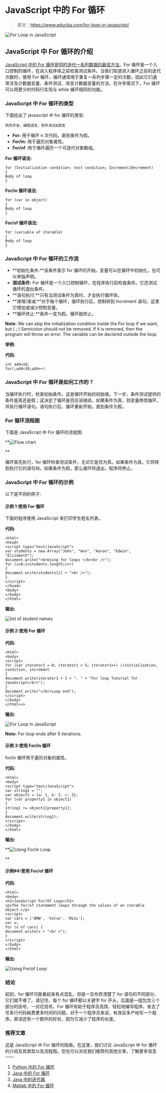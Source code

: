 # JavaScript 中的 For 循环

> 原文：<https://www.educba.com/for-loop-in-javascript/>

![For Loop in JavaScript](img/49c61fd7d1ac20a5827446c3aa2f34d3.png)



## JavaScript 中 For 循环的介绍

[JavaScript 中的 For 循环是同时迭代一系列数据的最佳方法](https://www.educba.com/what-is-javascript/)。For 循环是一个入口控制的循环，在进入程序体之前检查测试条件。当我们知道进入循环之前的迭代次数时，使用 For 循环。循环通常用于重复一系列步骤一定的次数，因此它们通常涉及计数器变量、条件测试、改变计数器变量的方法。在许多情况下，For 循环可以用更少的代码行实现与 while 循环相同的功能。

### JavaScript 中 For 循环的类型

下面给出了 javascript 中 for 循环的类型:

<small>网页开发、编程语言、软件测试&其他</small>

*   **For:** 用于循环 n 次代码，直到条件为假。
*   **For/in:** 用于遍历对象属性。
*   **For/of** :用于循环遍历一个可迭代对象数组。

**For 循环语法:**

```
for (Initialization condition; test condition; Increment/Decrement)
{
Body of loop
}
```

**For/in 循环语法:**

```
for (var in object)
{
Body of loop
}
```

**For/of 循环语法:**

```
for (variable of iterable)
{
Body of loop
}
```

### JavaScript 中 For 循环的工作流

*   **初始化条件:**该条件表示 for 循环的开始。变量可以在循环中初始化，也可以单独声明。
*   **测试条件:** For 循环是一个入口控制循环，在程序执行前检查条件。它还测试循环的退出条件。
*   **语句执行:**只有当测试条件为真时，才会执行循环体。
*   **递增/递减:**对于每个循环，循环执行后，控制转到 Increment 语句。这里它增加或减少控制变量。
*   **循环终止:**条件一变为假，循环就终止。

**Note:** We can skip the initialization condition inside the For loop if we want, but ( ; ) Semicolon should not be removed. If it is removed, then the program will throw an error. The variable can be declared outside the loop.

**举例:**

**代码:**

```
int add=10;
for(;add<30;add++)
```

### JavaScript 中 For 循环是如何工作的？

当循环执行时，检查初始条件。这是循环开始的初始值。下一步，条件测试提供的条件是真还是假；这决定了循环是否应该继续。如果条件为真，则变量修改循环，并执行循环语句。语句执行后，循环重新开始，直到条件为假。

### For 循环流程图

下面是 JavaScript 中 For 循环的流程图:

**![Flow chart](img/17df3ee01e8c349358c79d53e2db5a47.png)

** 

循环首先执行，for 循环检查测试条件，无论它是否为真。如果条件为真，它将转到执行它的语句块。如果条件为假，那么循环将退出，程序将停止。

### JavaScript 中 For 循环的示例

以下是不同的例子:

#### 示例 1:使用 For 循环

下面的程序使用 JavaScript 来打印学生姓名列表。

**代码:**

```
<html>
<head>
<script type="text/JavaScript">
var students = new Array("John", "Ann", "Aaron", "Edwin", "Elizabeth");
document.write("<b>Using for loops </b><br />");
for (i=0;i<students.length;i++)
{
document.write(students[i] + "<br />");
}
</script>
</head>
<body>
</body>
</html> 
```

**输出:**

![list of student names](img/75cca219669bb5216bffad03f35a4db5.png)



#### 示例 2:使用 For 循环

**代码:**

```
<html>
<body>
<script>
for (var iterator1 = 0; iterator1 < 5; iterator1++) //initialization, condition, increment
{
document.write(iterator1 + 1 + ". " + "For loop Tutorial for JavaScript</br>");
}
document.write("</br>Loop end");
</script>
</body>
</html><>
```

**输出:**

![For Loop in JavaScript](img/5026e8d5c257e01f298d2d7b78206c72.png)



**Note:** For loop ends after 5 iterations.

#### 示例 3:使用 For/in 循环

for/in 循环用于遍历对象的属性。

**代码:**

```
<html>
<body>
<script type="text/JavaScript">
var string1 = "";
var object1 = {a: 1, b: 2, c: 3};
for (var property1 in object1)
{
string1 += object1[property1];
}
document.write(string1);
</script>
</body>
</html>
```

**输出:**

**![Using For/in Loop](img/3785800c3c1d694c0c7fc6d86bb9f1e7.png)

** 

#### 示例#4:使用 For/of 循环

**代码:**

```
<html>
<body>
<h2>JavaScript For/Of Loop</h2>
<p>The for/of statement loops through the values of an iterable object.</p>
<script>
var cars = ['BMW', 'Volvo', 'Mini'];
var x;
for (x of cars) {
document.write(x + "<br >");
}
</script>
</body>
</html>
```

**输出:**

![Using For/of Loop](img/43c941544f21bbcfee5f039b6110d7b4.png)



### 结论

起初，for 循环可能看起来有点混乱，但是一旦你弄清楚了 for 语句的不同部分，它们就不难了。请记住，每个 for 循环都以关键字 for 开头，后面是一组包含三个部分的括号，一对花括号。For 循环有助于程序员高效、轻松地编写程序。省去了写多行代码耗费更多时间的问题。对于一个程序员来说，有效且多产地写一个程序。原谅还有一个额外的好处，因为它减少了程序的长度。

### 推荐文章

这是 JavaScript 中 For 循环的指南。在这里，我们讨论 JavaScript 中 for 循环的介绍及其类型以及流程图。您也可以浏览我们推荐的其他文章，了解更多信息——

1.  [Python 中的 For 循环](https://www.educba.com/for-loop-in-python/)
2.  [Java 中的 For 循环](https://www.educba.com/for-loop-in-java/)
3.  [Java 中的迭代器](https://www.educba.com/iterator-in-java/)
4.  [Matlab 中的 For 循环](https://www.educba.com/for-loop-in-matlab/)






